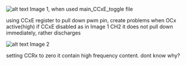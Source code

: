 ![alt text](scope/CCxE_disable.png)
Image 1, when used main_CCxE_toggle file

using CCxE register to pull down pwm pin, create problems
when OCx active(high) if CCxE disabled as in Image 1 CH2
it does not pull down immediately, rather discharges

![alt text](scope/CCR_0_duty.png)
Image 2

setting CCRx to zero
it contain high frequency content. dont know why?
